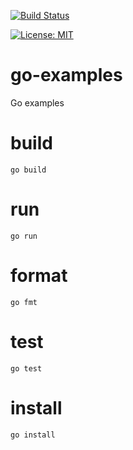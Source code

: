 [![Build Status](https://travis-ci.com/claudioaltamura/go-examples.svg?branch=master)](https://travis-ci.com/claudioaltamura/go-examples)

[![License: MIT](https://img.shields.io/badge/License-MIT-yellow.svg)](https://opensource.org/licenses/MIT)

# go-examples
Go examples

# build
    go build

# run
    go run

# format
    go fmt

# test
    go test

# install
    go install